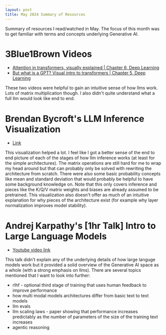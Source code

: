 ```yaml
---
layout: post
title: May 2024 Summary of Resources 
---
```


Summary of resources I read/watched in May. 
The focus of this month was to get familiar with terms and concepts underlying Generative AI. 

# 3Blue1Brown Videos
- [Attention in transformers, visually explained | Chapter 6, Deep Learning](https://www.youtube.com/watch?v=eMlx5fFNoYc)
- [But what is a GPT? Visual intro to transformers | Chapter 5, Deep Learning](https://www.youtube.com/watch?v=wjZofJX0v4M)

These two videos were helpful to gain an intuitive sense of how llms work. 
Lots of matrix multiplication though.
I also didn't quite understand what a full llm would look like end to end. 

# Brendan Bycroft's LLM Inference Visualization
- [Link](https://bbycroft.net/llm)

This visualization helped a lot. 
I feel like I got a better sense of the end to end picture of each of the stages of how llm inference works (at least for the simple architectures). 
The matrix operations are still hard for me to wrap my head around but that can probably only be solved with rewriting the architecture from scratch. 
There were also some basic probability concepts like mean and standard deviation that would probably be helpful to have some background knowledge on. 
Note that this only covers inference and pieces like the K/Q/V matrix weights and biases are already assumed to be pretrained.
This visualization also doesn't offer as much of an intuitive explanation for why pieces of the architecture exist (for example why layer normalization improves model stability).

# Andrej Karpathy's [1hr Talk] Intro to Large Language Models
- [Youtube video link](https://www.youtube.com/watch?v=zjkBMFhNj_g&t=1s)

This talk didn't explain any of the underlying details of how large languge models work but it provided a solid overview of the Generative AI space as a whole (with a strong emphasis on llms). 
There are several topics mentioned that I want to look into further:
- rlhf - optional third stage of training that uses human feedback to improve performance
- how multi modal models architectures differ from basic text to text models
- llm evals
- llm scaling laws - paper showing that performance increases predictably as the number of parameters of the size of the training text increases
- agentic reasoning